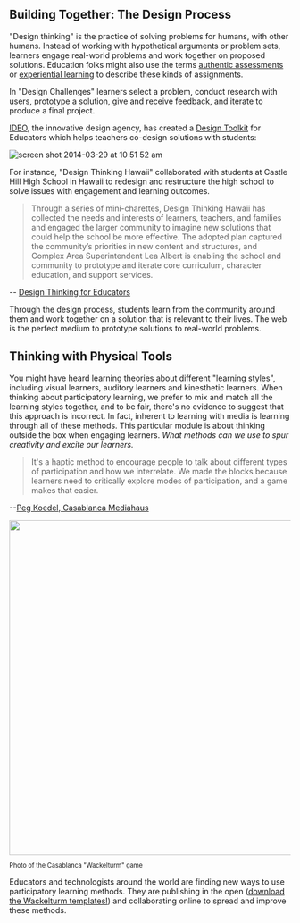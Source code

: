 ## Building Together: The Design Process

"Design thinking" is the practice of solving problems for humans, with other humans. Instead of working with hypothetical arguments or problem sets, learners engage real-world problems and work together on proposed solutions. Education folks might also use the terms [authentic assessments](http://en.wikipedia.org/wiki/Authentic_assessment) or [experiential learning](http://en.wikipedia.org/wiki/Experiential_learning) to describe these kinds of assignments. 

In "Design Challenges" learners select a problem, conduct research with users, prototype a solution, give and receive feedback, and iterate to produce a final project.

[IDEO](http://www.ideo.com/), the innovative design agency, has created a [Design Toolkit](http://www.designthinkingforeducators.com/design-examples/) for Educators which helps teachers co-design solutions with students:

![screen shot 2014-03-29 at 10 51 52 am](https://cloud.githubusercontent.com/assets/1874003/2558623/be66bfb4-b751-11e3-8523-a249f0de7d2e.png)

For instance, "Design Thinking Hawaii" collaborated with students at Castle Hill High School in Hawaii to redesign and restructure the high school to solve issues with engagement and learning outcomes.

>Through a series of mini-charettes, Design Thinking Hawaii has collected the needs and interests of learners, teachers, and families and engaged the larger community to imagine new solutions that could help the school be more effective. The adopted plan captured the community’s priorities in new content and structures, and Complex Area Superintendent Lea Albert is enabling the school and community to prototype and iterate core curriculum, character education, and support services. 

-- [Design Thinking for Educators](http://www.designthinkingforeducators.com/design-examples/)

Through the design process, students learn from the community around them and work together on a solution that is relevant to their lives. The web is the perfect medium to prototype solutions to real-world problems.

## Thinking with Physical Tools

You might have heard learning theories about different "learning styles", including visual learners, auditory learners and kinesthetic learners. When thinking about participatory learning, we prefer to mix and match all the learning styles together, and to be fair, there's no evidence to suggest that this approach is incorrect. In fact, inherent to learning with media is learning through all of these methods. This particular module is about thinking outside the box when engaging learners. *What methods can we use to spur creativity and excite our learners.*

>It's a haptic method to encourage people to talk about different types of participation and how we interrelate. We made the blocks because learners need to critically explore modes of participation, and a game makes that easier. 

--[Peg Koedel, Casablanca Mediahaus](http://casablanca-dresden.de)

<img src="{{ site.baseurl }}/img/wackelturm.JPG" width="600px">
<p style="font-size:.8em;">Photo of the Casablanca "Wackelturm" game</p>

Educators and technologists around the world are finding new ways to use participatory learning methods. They are publishing in the open ([download the Wackelturm templates!](https://github.com/edgar-b/Wackelturm)) and collaborating online to spread and improve these methods. 

